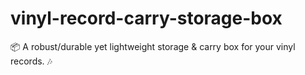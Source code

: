 # vinyl-record-carry-storage-box
📦  A robust/durable yet lightweight storage &amp; carry box for your vinyl records. 🎶 
